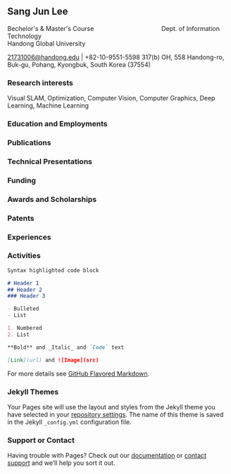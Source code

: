 ## Sang Jun Lee

Bechelor's & Master's Course                                       
Dept. of Information Technology                                         
Handong Global University                                            

21731006@handong.edu | +82-10-9551-5598
317(b) OH, 558 Handong-ro, Buk-gu, Pohang, Kyongbuk, South Korea (37554)

### Research interests
Visual SLAM, Optimization, Computer Vision, Computer Graphics, Deep Learning, Machine Learning

### Education and Employments


### Publications

### Technical Presentations

### Funding

### Awards and Scholarships

### Patents

### Experiences

### Activities



```markdown
Syntax highlighted code block

# Header 1
## Header 2
### Header 3

- Bulleted
- List

1. Numbered
2. List

**Bold** and _Italic_ and `Code` text

[Link](url) and ![Image](src)
```

For more details see [GitHub Flavored Markdown](https://guides.github.com/features/mastering-markdown/).

### Jekyll Themes

Your Pages site will use the layout and styles from the Jekyll theme you have selected in your [repository settings](https://github.com/eowjd0512/eowjd0512.github.io/settings). The name of this theme is saved in the Jekyll `_config.yml` configuration file.

### Support or Contact

Having trouble with Pages? Check out our [documentation](https://help.github.com/categories/github-pages-basics/) or [contact support](https://github.com/contact) and we’ll help you sort it out.
